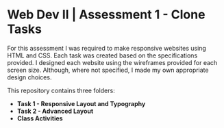 # Web Dev II | Assessment 1 - Clone Tasks

For this assessment I was required to make responsive websites using HTML and CSS. Each task was created based on the specifications provided. I designed each website using the wireframes provided for each screen size. Although, where not specified, I made my own appropriate design choices.

This repository contains three folders: 

* **Task 1 - Responsive Layout and Typography**
* **Task 2 - Advanced Layout**
* **Class Activities**